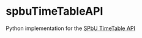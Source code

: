 # spbuTimeTableAPI
Python implementation for the [SPbU TimeTable API](https://timetable.spbu.ru/help/ui/index)